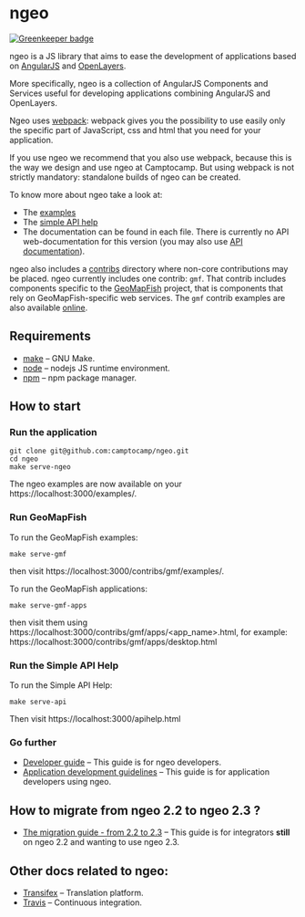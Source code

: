# ngeo

[![Greenkeeper badge](https://badges.greenkeeper.io/camptocamp/ngeo.svg)](https://greenkeeper.io/)

ngeo is a JS library that aims to ease the development of applications based on
[AngularJS](https://angularjs.org/) and [OpenLayers](http://openlayers.org).

More specifically, ngeo is a collection of AngularJS Components and Services
useful for developing applications combining AngularJS and OpenLayers.

Ngeo uses [webpack](https://webpack.js.org): webpack gives you the possibility to use easily only the specific
part of JavaScript, css and html that you need for your application.

If you use ngeo we recommend that you also use webpack, because this is the way
we design and use ngeo at Camptocamp. But using webpack is not strictly mandatory:
standalone builds of ngeo can be created.

To know more about ngeo take a look at:

- The [examples](https://camptocamp.github.io/ngeo/master/examples)
- The [simple API help](https://camptocamp.github.io/ngeo/master/api/apihelp/apihelp.html)
- The documentation can be found in each file. There is currently no API web-documentation for this
  version (you may also use [API documentation](https://camptocamp.github.io/ngeo/master/apidoc/index.html)).

ngeo also includes a [contribs](contribs) directory where non-core
contributions may be placed. ngeo currently includes one contrib: `gmf`. That
contrib includes components specific to the
[GeoMapFish](https://geomapfish.org/) project, that is components that rely on
GeoMapFish-specific web services. The `gmf` contrib examples are also available
[online](https://camptocamp.github.io/ngeo/master/examples/contribs/gmf/).

## Requirements

- [make](https://www.gnu.org/software/make/) – GNU Make.
- [node](https://www.nodejs.org/) – nodejs JS runtime environment.
- [npm](https://www.npmjs.com/) – npm package manager.

## How to start

### Run the application

```
git clone git@github.com:camptocamp/ngeo.git
cd ngeo
make serve-ngeo
```

The ngeo examples are now available on your https://localhost:3000/examples/.

### Run GeoMapFish

To run the GeoMapFish examples:

```
make serve-gmf
```

then visit https://localhost:3000/contribs/gmf/examples/.

To run the GeoMapFish applications:

```
make serve-gmf-apps
```

then visit them using
https://localhost:3000/contribs/gmf/apps/<app_name>.html, for example:
https://localhost:3000/contribs/gmf/apps/desktop.html

### Run the Simple API Help

To run the Simple API Help:

```
make serve-api
```

Then visit https://localhost:3000/apihelp.html

### Go further

- [Developer guide](docs/developer-guide.md) – This guide is for ngeo developers.
- [Application development guidelines](docs/guidelines.md) – This guide is for
  application developers using ngeo.

## How to migrate from ngeo 2.2 to ngeo 2.3 ?

- [The migration guide - from 2.2 to 2.3](docs/how_to_migrate_from_2.2_to_2.3.md) – This guide is for
  integrators **still** on ngeo 2.2 and wanting to use ngeo 2.3.

## Other docs related to ngeo:

- [Transifex](https://www.transifex.com/camptocamp/ngeo/) – Translation platform.
- [Travis](https://travis-ci.org/camptocamp/ngeo) – Continuous integration.
